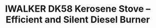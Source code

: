 ---
title: "IWALKER DK58 Kerosene Stove – Efficient and Silent Diesel Burner"
price: '155.93'
price_original: '222.76'
currency: USD
discount: 30%
rating: 4
volume: 65
image: S9cc41831041e4d6398cd94c470df39b8U.jpg
images:
  - S9cc41831041e4d6398cd94c470df39b8U.jpg
  - S8415299587d7445a9303fe4e979e8e88H.jpg
  - S5633b85d227d4caebf24773d79688210i.jpg
  - S90d0475c6b5c4652833ef6f01ae2caa1f.jpg
  - S77d664553d4c48fba81774d0f4feeb0f8.jpg
  - Se5c73af40ddc41c39486b7fd4c53aea0p.jpg
video: ''
categories:
  - name: Sports & Entertainment
    slug: sports-entertainment
  - name: Camping & Hiking
    slug: camping-hiking
slug: iwalker-dk58-kerosene-stove-diesel
encode: oCNp8ec
lang: en
---
